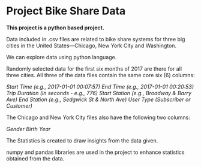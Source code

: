 # Project Bike Share Data
__This project is a python based project.__

Data included in .csv files are related to bike share systems for three big  cities in the United States—Chicago, New York City and Washington.

We can explore data using python language.

Randomly selected data for the first six months of 2017 are there for all three cities. All three of the data files contain the same core six (6) columns:

_Start Time (e.g., 2017-01-01 00:07:57)
End Time (e.g., 2017-01-01 00:20:53)
Trip Duration (in seconds - e.g., 776)
Start Station (e.g., Broadway & Barry Ave)
End Station (e.g., Sedgwick St & North Ave)
User Type (Subscriber or Customer)_

The Chicago and New York City files also have the following two columns:

_Gender
Birth Year_


The Statistics is created to draw insights from the data given.

numpy and pandas libraries are used in the project to enhance statistics obtained from the data.
